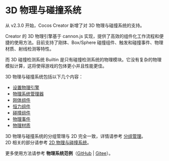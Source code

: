# 3D 物理与碰撞系统

从 v2.3.0 开始，Cocos Creator 新增了对 3D 物理与碰撞系统的支持。

Creator 的 3D 物理引擎基于 cannon.js 实现，提供了高效的组件化工作流程和便捷的使用方法。目前支持了刚体、Box/Sphere 碰撞组件、触发和碰撞事件、物理材质、射线检测等特性。

而 3D 碰撞检测系统 Builtin 是只有碰撞检测系统的物理模块。它没有复杂的物理模拟计算，这将使得游戏的包体更小并且性能更佳。

3D 物理与碰撞系统包括以下几个内容：

- [设置物理引擎](physics-select.md)
- [物理系统管理器](physics-manager.md)
- [刚体组件](physics-rigidbody.md)
- [恒力组件](physics-constant-force.md)
- [碰撞组件](physics-collider.md)
- [物理事件](physics-event.md)
- [物理材质](physics-material.md)

3D 物理与碰撞系统的分组管理与 2D 完全一致，详情请参考 [分组管理](../physics/collision/collision-group.md)。  
2D 相关的部分请参考 [2D 物理与碰撞系统](../physics/index.md)。

更多使用方法请参考 **物理系统范例**（[GitHub](https://github.com/cocos-creator/example-cases/tree/v2.3.0/assets/cases/3d_physics) | [Gitee](https://gitee.com/mirrors_cocos-creator/example-cases/tree/v2.3.0/assets/cases/3d_physics)）。

